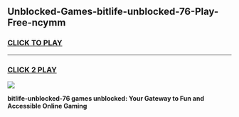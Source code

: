 
## Unblocked-Games-bitlife-unblocked-76-Play-Free-ncymm
<h3>
<a href="https://premium76.site?title=bitlife-unblocked-76&ref=18A">CLICK TO PLAY</a></h3>
<hr>

<h3>
<a href="https://premium76.site?title=bitlife-unblocked-76&ref=18A">CLICK 2 PLAY</a>
  
</h3>

<a href="https://premium76.site?title=bitlife-unblocked-76&ref=18A"><img src="https://clearcache.store/games.png"></a>


**bitlife-unblocked-76 games unblocked: Your Gateway to Fun and Accessible Online Gaming**
